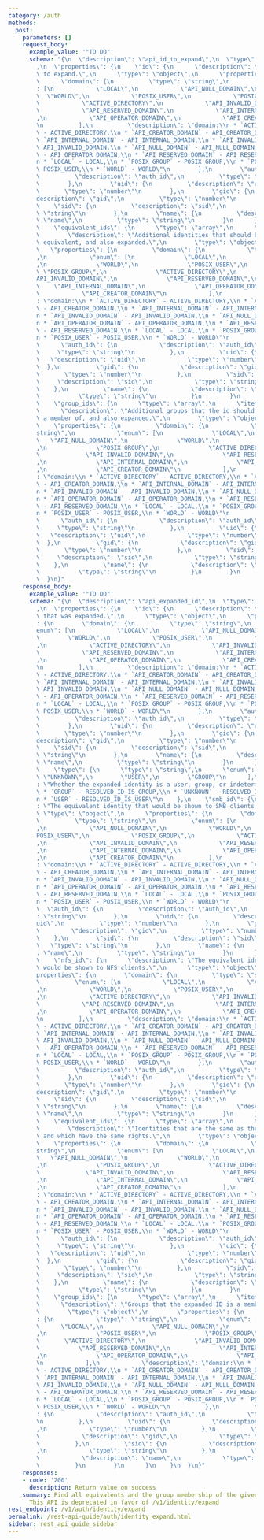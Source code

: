 ```yaml
---
category: /auth
methods:
  post:
    parameters: []
    request_body:
      example_value: '"TO DO"'
      schema: "{\n  \"description\": \"api_id_to_expand\",\n  \"type\": \"object\"\
        ,\n  \"properties\": {\n    \"id\": {\n      \"description\": \"The identity\
        \ to expand.\",\n      \"type\": \"object\",\n      \"properties\": {\n  \
        \      \"domain\": {\n          \"type\": \"string\",\n          \"enum\"\
        : [\n            \"LOCAL\",\n            \"API_NULL_DOMAIN\",\n          \
        \  \"WORLD\",\n            \"POSIX_USER\",\n            \"POSIX_GROUP\",\n\
        \            \"ACTIVE_DIRECTORY\",\n            \"API_INVALID_DOMAIN\",\n\
        \            \"API_RESERVED_DOMAIN\",\n            \"API_INTERNAL_DOMAIN\"\
        ,\n            \"API_OPERATOR_DOMAIN\",\n            \"API_CREATOR_DOMAIN\"\
        \n          ],\n          \"description\": \"domain:\\n * `ACTIVE_DIRECTORY`\
        \ - ACTIVE_DIRECTORY,\\n * `API_CREATOR_DOMAIN` - API_CREATOR_DOMAIN,\\n *\
        \ `API_INTERNAL_DOMAIN` - API_INTERNAL_DOMAIN,\\n * `API_INVALID_DOMAIN` -\
        \ API_INVALID_DOMAIN,\\n * `API_NULL_DOMAIN` - API_NULL_DOMAIN,\\n * `API_OPERATOR_DOMAIN`\
        \ - API_OPERATOR_DOMAIN,\\n * `API_RESERVED_DOMAIN` - API_RESERVED_DOMAIN,\\\
        n * `LOCAL` - LOCAL,\\n * `POSIX_GROUP` - POSIX_GROUP,\\n * `POSIX_USER` -\
        \ POSIX_USER,\\n * `WORLD` - WORLD\"\n        },\n        \"auth_id\": {\n\
        \          \"description\": \"auth_id\",\n          \"type\": \"string\"\n\
        \        },\n        \"uid\": {\n          \"description\": \"uid\",\n   \
        \       \"type\": \"number\"\n        },\n        \"gid\": {\n          \"\
        description\": \"gid\",\n          \"type\": \"number\"\n        },\n    \
        \    \"sid\": {\n          \"description\": \"sid\",\n          \"type\":\
        \ \"string\"\n        },\n        \"name\": {\n          \"description\":\
        \ \"name\",\n          \"type\": \"string\"\n        }\n      }\n    },\n\
        \    \"equivalent_ids\": {\n      \"type\": \"array\",\n      \"items\": {\n\
        \        \"description\": \"Additional identities that should be considered\
        \ equivalent, and also expanded.\",\n        \"type\": \"object\",\n     \
        \   \"properties\": {\n          \"domain\": {\n            \"type\": \"string\"\
        ,\n            \"enum\": [\n              \"LOCAL\",\n              \"API_NULL_DOMAIN\"\
        ,\n              \"WORLD\",\n              \"POSIX_USER\",\n             \
        \ \"POSIX_GROUP\",\n              \"ACTIVE_DIRECTORY\",\n              \"\
        API_INVALID_DOMAIN\",\n              \"API_RESERVED_DOMAIN\",\n          \
        \    \"API_INTERNAL_DOMAIN\",\n              \"API_OPERATOR_DOMAIN\",\n  \
        \            \"API_CREATOR_DOMAIN\"\n            ],\n            \"description\"\
        : \"domain:\\n * `ACTIVE_DIRECTORY` - ACTIVE_DIRECTORY,\\n * `API_CREATOR_DOMAIN`\
        \ - API_CREATOR_DOMAIN,\\n * `API_INTERNAL_DOMAIN` - API_INTERNAL_DOMAIN,\\\
        n * `API_INVALID_DOMAIN` - API_INVALID_DOMAIN,\\n * `API_NULL_DOMAIN` - API_NULL_DOMAIN,\\\
        n * `API_OPERATOR_DOMAIN` - API_OPERATOR_DOMAIN,\\n * `API_RESERVED_DOMAIN`\
        \ - API_RESERVED_DOMAIN,\\n * `LOCAL` - LOCAL,\\n * `POSIX_GROUP` - POSIX_GROUP,\\\
        n * `POSIX_USER` - POSIX_USER,\\n * `WORLD` - WORLD\"\n          },\n    \
        \      \"auth_id\": {\n            \"description\": \"auth_id\",\n       \
        \     \"type\": \"string\"\n          },\n          \"uid\": {\n         \
        \   \"description\": \"uid\",\n            \"type\": \"number\"\n        \
        \  },\n          \"gid\": {\n            \"description\": \"gid\",\n     \
        \       \"type\": \"number\"\n          },\n          \"sid\": {\n       \
        \     \"description\": \"sid\",\n            \"type\": \"string\"\n      \
        \    },\n          \"name\": {\n            \"description\": \"name\",\n \
        \           \"type\": \"string\"\n          }\n        }\n      }\n    },\n\
        \    \"group_ids\": {\n      \"type\": \"array\",\n      \"items\": {\n  \
        \      \"description\": \"Additional groups that the id should be considered\
        \ a member of, and also expanded.\",\n        \"type\": \"object\",\n    \
        \    \"properties\": {\n          \"domain\": {\n            \"type\": \"\
        string\",\n            \"enum\": [\n              \"LOCAL\",\n           \
        \   \"API_NULL_DOMAIN\",\n              \"WORLD\",\n              \"POSIX_USER\"\
        ,\n              \"POSIX_GROUP\",\n              \"ACTIVE_DIRECTORY\",\n \
        \             \"API_INVALID_DOMAIN\",\n              \"API_RESERVED_DOMAIN\"\
        ,\n              \"API_INTERNAL_DOMAIN\",\n              \"API_OPERATOR_DOMAIN\"\
        ,\n              \"API_CREATOR_DOMAIN\"\n            ],\n            \"description\"\
        : \"domain:\\n * `ACTIVE_DIRECTORY` - ACTIVE_DIRECTORY,\\n * `API_CREATOR_DOMAIN`\
        \ - API_CREATOR_DOMAIN,\\n * `API_INTERNAL_DOMAIN` - API_INTERNAL_DOMAIN,\\\
        n * `API_INVALID_DOMAIN` - API_INVALID_DOMAIN,\\n * `API_NULL_DOMAIN` - API_NULL_DOMAIN,\\\
        n * `API_OPERATOR_DOMAIN` - API_OPERATOR_DOMAIN,\\n * `API_RESERVED_DOMAIN`\
        \ - API_RESERVED_DOMAIN,\\n * `LOCAL` - LOCAL,\\n * `POSIX_GROUP` - POSIX_GROUP,\\\
        n * `POSIX_USER` - POSIX_USER,\\n * `WORLD` - WORLD\"\n          },\n    \
        \      \"auth_id\": {\n            \"description\": \"auth_id\",\n       \
        \     \"type\": \"string\"\n          },\n          \"uid\": {\n         \
        \   \"description\": \"uid\",\n            \"type\": \"number\"\n        \
        \  },\n          \"gid\": {\n            \"description\": \"gid\",\n     \
        \       \"type\": \"number\"\n          },\n          \"sid\": {\n       \
        \     \"description\": \"sid\",\n            \"type\": \"string\"\n      \
        \    },\n          \"name\": {\n            \"description\": \"name\",\n \
        \           \"type\": \"string\"\n          }\n        }\n      }\n    }\n\
        \  }\n}"
    response_body:
      example_value: '"TO DO"'
      schema: "{\n  \"description\": \"api_expanded_id\",\n  \"type\": \"object\"\
        ,\n  \"properties\": {\n    \"id\": {\n      \"description\": \"The identity\
        \ that was expanded.\",\n      \"type\": \"object\",\n      \"properties\"\
        : {\n        \"domain\": {\n          \"type\": \"string\",\n          \"\
        enum\": [\n            \"LOCAL\",\n            \"API_NULL_DOMAIN\",\n    \
        \        \"WORLD\",\n            \"POSIX_USER\",\n            \"POSIX_GROUP\"\
        ,\n            \"ACTIVE_DIRECTORY\",\n            \"API_INVALID_DOMAIN\",\n\
        \            \"API_RESERVED_DOMAIN\",\n            \"API_INTERNAL_DOMAIN\"\
        ,\n            \"API_OPERATOR_DOMAIN\",\n            \"API_CREATOR_DOMAIN\"\
        \n          ],\n          \"description\": \"domain:\\n * `ACTIVE_DIRECTORY`\
        \ - ACTIVE_DIRECTORY,\\n * `API_CREATOR_DOMAIN` - API_CREATOR_DOMAIN,\\n *\
        \ `API_INTERNAL_DOMAIN` - API_INTERNAL_DOMAIN,\\n * `API_INVALID_DOMAIN` -\
        \ API_INVALID_DOMAIN,\\n * `API_NULL_DOMAIN` - API_NULL_DOMAIN,\\n * `API_OPERATOR_DOMAIN`\
        \ - API_OPERATOR_DOMAIN,\\n * `API_RESERVED_DOMAIN` - API_RESERVED_DOMAIN,\\\
        n * `LOCAL` - LOCAL,\\n * `POSIX_GROUP` - POSIX_GROUP,\\n * `POSIX_USER` -\
        \ POSIX_USER,\\n * `WORLD` - WORLD\"\n        },\n        \"auth_id\": {\n\
        \          \"description\": \"auth_id\",\n          \"type\": \"string\"\n\
        \        },\n        \"uid\": {\n          \"description\": \"uid\",\n   \
        \       \"type\": \"number\"\n        },\n        \"gid\": {\n          \"\
        description\": \"gid\",\n          \"type\": \"number\"\n        },\n    \
        \    \"sid\": {\n          \"description\": \"sid\",\n          \"type\":\
        \ \"string\"\n        },\n        \"name\": {\n          \"description\":\
        \ \"name\",\n          \"type\": \"string\"\n        }\n      }\n    },\n\
        \    \"type\": {\n      \"type\": \"string\",\n      \"enum\": [\n       \
        \ \"UNKNOWN\",\n        \"USER\",\n        \"GROUP\"\n      ],\n      \"description\"\
        : \"Whether the expanded identity is a user, group, or indeterminate.:\\n\
        \ * `GROUP` - RESOLVED_ID_IS_GROUP,\\n * `UNKNOWN` - RESOLVED_ID_IS_UNKNOWN,\\\
        n * `USER` - RESOLVED_ID_IS_USER\"\n    },\n    \"smb_id\": {\n      \"description\"\
        : \"The equivalent identity that would be shown to SMB clients.\",\n     \
        \ \"type\": \"object\",\n      \"properties\": {\n        \"domain\": {\n\
        \          \"type\": \"string\",\n          \"enum\": [\n            \"LOCAL\"\
        ,\n            \"API_NULL_DOMAIN\",\n            \"WORLD\",\n            \"\
        POSIX_USER\",\n            \"POSIX_GROUP\",\n            \"ACTIVE_DIRECTORY\"\
        ,\n            \"API_INVALID_DOMAIN\",\n            \"API_RESERVED_DOMAIN\"\
        ,\n            \"API_INTERNAL_DOMAIN\",\n            \"API_OPERATOR_DOMAIN\"\
        ,\n            \"API_CREATOR_DOMAIN\"\n          ],\n          \"description\"\
        : \"domain:\\n * `ACTIVE_DIRECTORY` - ACTIVE_DIRECTORY,\\n * `API_CREATOR_DOMAIN`\
        \ - API_CREATOR_DOMAIN,\\n * `API_INTERNAL_DOMAIN` - API_INTERNAL_DOMAIN,\\\
        n * `API_INVALID_DOMAIN` - API_INVALID_DOMAIN,\\n * `API_NULL_DOMAIN` - API_NULL_DOMAIN,\\\
        n * `API_OPERATOR_DOMAIN` - API_OPERATOR_DOMAIN,\\n * `API_RESERVED_DOMAIN`\
        \ - API_RESERVED_DOMAIN,\\n * `LOCAL` - LOCAL,\\n * `POSIX_GROUP` - POSIX_GROUP,\\\
        n * `POSIX_USER` - POSIX_USER,\\n * `WORLD` - WORLD\"\n        },\n      \
        \  \"auth_id\": {\n          \"description\": \"auth_id\",\n          \"type\"\
        : \"string\"\n        },\n        \"uid\": {\n          \"description\": \"\
        uid\",\n          \"type\": \"number\"\n        },\n        \"gid\": {\n \
        \         \"description\": \"gid\",\n          \"type\": \"number\"\n    \
        \    },\n        \"sid\": {\n          \"description\": \"sid\",\n       \
        \   \"type\": \"string\"\n        },\n        \"name\": {\n          \"description\"\
        : \"name\",\n          \"type\": \"string\"\n        }\n      }\n    },\n\
        \    \"nfs_id\": {\n      \"description\": \"The equivalent identity that\
        \ would be shown to NFS clients.\",\n      \"type\": \"object\",\n      \"\
        properties\": {\n        \"domain\": {\n          \"type\": \"string\",\n\
        \          \"enum\": [\n            \"LOCAL\",\n            \"API_NULL_DOMAIN\"\
        ,\n            \"WORLD\",\n            \"POSIX_USER\",\n            \"POSIX_GROUP\"\
        ,\n            \"ACTIVE_DIRECTORY\",\n            \"API_INVALID_DOMAIN\",\n\
        \            \"API_RESERVED_DOMAIN\",\n            \"API_INTERNAL_DOMAIN\"\
        ,\n            \"API_OPERATOR_DOMAIN\",\n            \"API_CREATOR_DOMAIN\"\
        \n          ],\n          \"description\": \"domain:\\n * `ACTIVE_DIRECTORY`\
        \ - ACTIVE_DIRECTORY,\\n * `API_CREATOR_DOMAIN` - API_CREATOR_DOMAIN,\\n *\
        \ `API_INTERNAL_DOMAIN` - API_INTERNAL_DOMAIN,\\n * `API_INVALID_DOMAIN` -\
        \ API_INVALID_DOMAIN,\\n * `API_NULL_DOMAIN` - API_NULL_DOMAIN,\\n * `API_OPERATOR_DOMAIN`\
        \ - API_OPERATOR_DOMAIN,\\n * `API_RESERVED_DOMAIN` - API_RESERVED_DOMAIN,\\\
        n * `LOCAL` - LOCAL,\\n * `POSIX_GROUP` - POSIX_GROUP,\\n * `POSIX_USER` -\
        \ POSIX_USER,\\n * `WORLD` - WORLD\"\n        },\n        \"auth_id\": {\n\
        \          \"description\": \"auth_id\",\n          \"type\": \"string\"\n\
        \        },\n        \"uid\": {\n          \"description\": \"uid\",\n   \
        \       \"type\": \"number\"\n        },\n        \"gid\": {\n          \"\
        description\": \"gid\",\n          \"type\": \"number\"\n        },\n    \
        \    \"sid\": {\n          \"description\": \"sid\",\n          \"type\":\
        \ \"string\"\n        },\n        \"name\": {\n          \"description\":\
        \ \"name\",\n          \"type\": \"string\"\n        }\n      }\n    },\n\
        \    \"equivalent_ids\": {\n      \"type\": \"array\",\n      \"items\": {\n\
        \        \"description\": \"Identities that are the same as the expanded ID,\
        \ and which have the same rights.\",\n        \"type\": \"object\",\n    \
        \    \"properties\": {\n          \"domain\": {\n            \"type\": \"\
        string\",\n            \"enum\": [\n              \"LOCAL\",\n           \
        \   \"API_NULL_DOMAIN\",\n              \"WORLD\",\n              \"POSIX_USER\"\
        ,\n              \"POSIX_GROUP\",\n              \"ACTIVE_DIRECTORY\",\n \
        \             \"API_INVALID_DOMAIN\",\n              \"API_RESERVED_DOMAIN\"\
        ,\n              \"API_INTERNAL_DOMAIN\",\n              \"API_OPERATOR_DOMAIN\"\
        ,\n              \"API_CREATOR_DOMAIN\"\n            ],\n            \"description\"\
        : \"domain:\\n * `ACTIVE_DIRECTORY` - ACTIVE_DIRECTORY,\\n * `API_CREATOR_DOMAIN`\
        \ - API_CREATOR_DOMAIN,\\n * `API_INTERNAL_DOMAIN` - API_INTERNAL_DOMAIN,\\\
        n * `API_INVALID_DOMAIN` - API_INVALID_DOMAIN,\\n * `API_NULL_DOMAIN` - API_NULL_DOMAIN,\\\
        n * `API_OPERATOR_DOMAIN` - API_OPERATOR_DOMAIN,\\n * `API_RESERVED_DOMAIN`\
        \ - API_RESERVED_DOMAIN,\\n * `LOCAL` - LOCAL,\\n * `POSIX_GROUP` - POSIX_GROUP,\\\
        n * `POSIX_USER` - POSIX_USER,\\n * `WORLD` - WORLD\"\n          },\n    \
        \      \"auth_id\": {\n            \"description\": \"auth_id\",\n       \
        \     \"type\": \"string\"\n          },\n          \"uid\": {\n         \
        \   \"description\": \"uid\",\n            \"type\": \"number\"\n        \
        \  },\n          \"gid\": {\n            \"description\": \"gid\",\n     \
        \       \"type\": \"number\"\n          },\n          \"sid\": {\n       \
        \     \"description\": \"sid\",\n            \"type\": \"string\"\n      \
        \    },\n          \"name\": {\n            \"description\": \"name\",\n \
        \           \"type\": \"string\"\n          }\n        }\n      }\n    },\n\
        \    \"group_ids\": {\n      \"type\": \"array\",\n      \"items\": {\n  \
        \      \"description\": \"Groups that the expanded ID is a member of.\",\n\
        \        \"type\": \"object\",\n        \"properties\": {\n          \"domain\"\
        : {\n            \"type\": \"string\",\n            \"enum\": [\n        \
        \      \"LOCAL\",\n              \"API_NULL_DOMAIN\",\n              \"WORLD\"\
        ,\n              \"POSIX_USER\",\n              \"POSIX_GROUP\",\n       \
        \       \"ACTIVE_DIRECTORY\",\n              \"API_INVALID_DOMAIN\",\n   \
        \           \"API_RESERVED_DOMAIN\",\n              \"API_INTERNAL_DOMAIN\"\
        ,\n              \"API_OPERATOR_DOMAIN\",\n              \"API_CREATOR_DOMAIN\"\
        \n            ],\n            \"description\": \"domain:\\n * `ACTIVE_DIRECTORY`\
        \ - ACTIVE_DIRECTORY,\\n * `API_CREATOR_DOMAIN` - API_CREATOR_DOMAIN,\\n *\
        \ `API_INTERNAL_DOMAIN` - API_INTERNAL_DOMAIN,\\n * `API_INVALID_DOMAIN` -\
        \ API_INVALID_DOMAIN,\\n * `API_NULL_DOMAIN` - API_NULL_DOMAIN,\\n * `API_OPERATOR_DOMAIN`\
        \ - API_OPERATOR_DOMAIN,\\n * `API_RESERVED_DOMAIN` - API_RESERVED_DOMAIN,\\\
        n * `LOCAL` - LOCAL,\\n * `POSIX_GROUP` - POSIX_GROUP,\\n * `POSIX_USER` -\
        \ POSIX_USER,\\n * `WORLD` - WORLD\"\n          },\n          \"auth_id\"\
        : {\n            \"description\": \"auth_id\",\n            \"type\": \"string\"\
        \n          },\n          \"uid\": {\n            \"description\": \"uid\"\
        ,\n            \"type\": \"number\"\n          },\n          \"gid\": {\n\
        \            \"description\": \"gid\",\n            \"type\": \"number\"\n\
        \          },\n          \"sid\": {\n            \"description\": \"sid\"\
        ,\n            \"type\": \"string\"\n          },\n          \"name\": {\n\
        \            \"description\": \"name\",\n            \"type\": \"string\"\n\
        \          }\n        }\n      }\n    }\n  }\n}"
    responses:
    - code: '200'
      description: Return value on success
    summary: Find all equivalents and the group membership of the given identity.
      This API is deprecated in favor of /v1/identity/expand
rest_endpoint: /v1/auth/identity/expand
permalink: /rest-api-guide/auth/identity_expand.html
sidebar: rest_api_guide_sidebar
---
```

